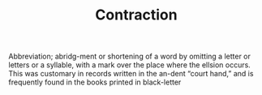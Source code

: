 ---
title: Contraction
letter: C
permalink: "/definitions/bld-contraction.html"
body: Abbreviation; abridg-ment or shortening of a word by omitting a letter or letters
  or a syllable, with a mark over the place where the ellsion occurs. This was customary
  in records written in the an-dent “court hand,” and is frequently found in the books
  printed in black-letter
published_at: '2018-07-07'
source: Black's Law Dictionary 2nd Ed (1910)
layout: post
---